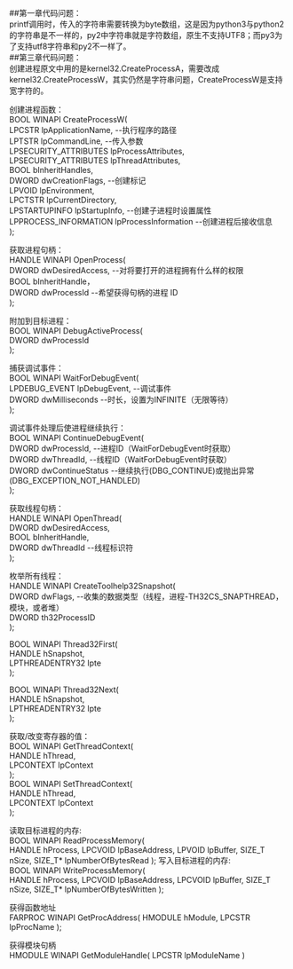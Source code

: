 ##第一章代码问题：  
printf调用时，传入的字符串需要转换为byte数组，这是因为python3与python2的字符串是不一样的，py2中字符串就是字符数组，原生不支持UTF8；而py3为了支持utf8字符串和py2不一样了。  
##第三章代码问题：  
创建进程原文中用的是kernel32.CreateProcessA，需要改成kernel32.CreateProcessW，其实仍然是字符串问题，CreateProcessW是支持宽字符的。  

创建进程函数：  
BOOL WINAPI CreateProcessW(  
    LPCSTR lpApplicationName,  --执行程序的路径  
    LPTSTR lpCommandLine,  --传入参数  
    LPSECURITY_ATTRIBUTES lpProcessAttributes,  
    LPSECURITY_ATTRIBUTES lpThreadAttributes,  
    BOOL bInheritHandles,  
    DWORD dwCreationFlags,  --创建标记  
    LPVOID lpEnvironment,  
    LPCTSTR lpCurrentDirectory,  
    LPSTARTUPINFO lpStartupInfo,  --创建子进程时设置属性  
    LPPROCESS_INFORMATION lpProcessInformation  --创建进程后接收信息  
);  

获取进程句柄：  
HANDLE WINAPI OpenProcess(  
    DWORD dwDesiredAccess,  --对将要打开的进程拥有什么样的权限  
    BOOL bInheritHandle，  
    DWORD dwProcessId  --希望获得句柄的进程 ID  
);  

附加到目标进程：  
BOOL WINAPI DebugActiveProcess(  
    DWORD dwProcessId  
);  

捕获调试事件：  
BOOL WINAPI WaitForDebugEvent(  
    LPDEBUG_EVENT lpDebugEvent,  --调试事件  
    DWORD dwMilliseconds  --时长，设置为INFINITE（无限等待）  
);  

调试事件处理后使进程继续执行：  
BOOL WINAPI ContinueDebugEvent(  
    DWORD dwProcessId,  --进程ID（WaitForDebugEvent时获取）  
    DWORD dwThreadId,  --线程ID（WaitForDebugEvent时获取）  
    DWORD dwContinueStatus  --继续执行(DBG_CONTINUE)或抛出异常(DBG_EXCEPTION_NOT_HANDLED)  
);  

获取线程句柄：  
HANDLE WINAPI OpenThread(  
    DWORD dwDesiredAccess,  
    BOOL bInheritHandle,  
    DWORD dwThreadId  --线程标识符  
);  

枚举所有线程：  
HANDLE WINAPI CreateToolhelp32Snapshot(  
    DWORD dwFlags,  --收集的数据类型（线程，进程-TH32CS_SNAPTHREAD，模块，或者堆）  
    DWORD th32ProcessID  
);  

BOOL WINAPI Thread32First(  
    HANDLE hSnapshot,  
    LPTHREADENTRY32 lpte  
);  

BOOL WINAPI Thread32Next(  
    HANDLE hSnapshot,  
    LPTHREADENTRY32 lpte  
);  

获取/改变寄存器的值：  
BOOL WINAPI GetThreadContext(  
    HANDLE hThread,  
    LPCONTEXT lpContext  
);  
BOOL WINAPI SetThreadContext(  
    HANDLE hThread,  
    LPCONTEXT lpContext  
);  

读取目标进程的内存:  
BOOL WINAPI ReadProcessMemory(  
    HANDLE hProcess,
    LPCVOID lpBaseAddress,
    LPVOID lpBuffer,
    SIZE_T nSize,
    SIZE_T* lpNumberOfBytesRead
);
写入目标进程的内存:  
BOOL WINAPI WriteProcessMemory(  
    HANDLE hProcess,
    LPCVOID lpBaseAddress,
    LPCVOID lpBuffer,
    SIZE_T nSize,
    SIZE_T* lpNumberOfBytesWritten
);

获得函数地址  
FARPROC WINAPI GetProcAddress(
    HMODULE hModule,
    LPCSTR lpProcName
);

获得模块句柄  
HMODULE WINAPI GetModuleHandle(
    LPCSTR lpModuleName
)


